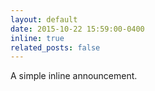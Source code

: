 ```yaml
---
layout: default
date: 2015-10-22 15:59:00-0400
inline: true
related_posts: false
---
```


A simple inline announcement.
